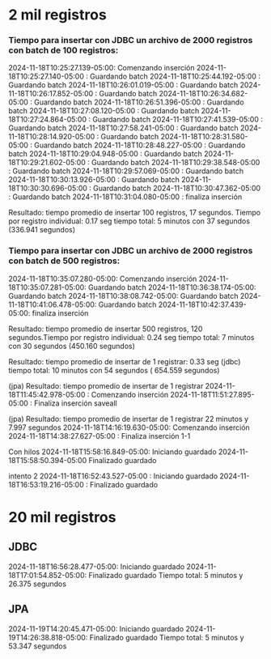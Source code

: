 #  2 mil registros
### Tiempo para insertar con JDBC un archivo de 2000 registros con batch de 100 registros:
2024-11-18T10:25:27.139-05:00: Comenzando inserción
2024-11-18T10:25:27.140-05:00  : Guardando batch
2024-11-18T10:25:44.192-05:00  : Guardando batch
2024-11-18T10:26:01.019-05:00  : Guardando batch
2024-11-18T10:26:17.852-05:00  : Guardando batch
2024-11-18T10:26:34.682-05:00  : Guardando batch
2024-11-18T10:26:51.396-05:00  : Guardando batch
2024-11-18T10:27:08.120-05:00  : Guardando batch
2024-11-18T10:27:24.864-05:00  : Guardando batch
2024-11-18T10:27:41.539-05:00  : Guardando batch
2024-11-18T10:27:58.241-05:00  : Guardando batch
2024-11-18T10:28:14.920-05:00  : Guardando batch
2024-11-18T10:28:31.580-05:00  : Guardando batch
2024-11-18T10:28:48.227-05:00  : Guardando batch
2024-11-18T10:29:04.948-05:00  : Guardando batch
2024-11-18T10:29:21.602-05:00  : Guardando batch
2024-11-18T10:29:38.548-05:00  : Guardando batch
2024-11-18T10:29:57.069-05:00  : Guardando batch
2024-11-18T10:30:13.926-05:00  : Guardando batch
2024-11-18T10:30:30.696-05:00  : Guardando batch
2024-11-18T10:30:47.362-05:00  : Guardando batch
2024-11-18T10:31:04.080-05:00  : finaliza inserción

Resultado: tiempo promedio de insertar 100 registros, 17 segundos. Tiempo por registro individual: 0.17 seg
tiempo total: 5 minutos con 37 segundos (336.941 segundos)


### Tiempo para insertar con JDBC un archivo de 2000 registros con batch de 500 registros:
2024-11-18T10:35:07.280-05:00: Comenzando inserción
2024-11-18T10:35:07.281-05:00: Guardando batch
2024-11-18T10:36:38.174-05:00: Guardando batch
2024-11-18T10:38:08.742-05:00: Guardando batch
2024-11-18T10:41:06.478-05:00: Guardando batch
2024-11-18T10:42:37.439-05:00: finaliza inserción


Resultado: tiempo promedio de insertar 500 registros, 120 segundos.Tiempo por registro individual: 0.24 seg
tiempo total: 7 minutos con 30 segundos (450.160 segundos)


Resultado: tiempo promedio de insertar de 1 registrar: 0.33 seg (jdbc)
tiempo total: 10 minutos con 54 segundos ( 654.559 segundos)


(jpa)
Resultado: tiempo promedio de insertar de 1 registrar
2024-11-18T11:45:42.978-05:00  : Comenzando inserción
2024-11-18T11:51:27.895-05:00 : Finaliza inserción
saveall

(jpa)
Resultado: tiempo promedio de insertar de 1 registrar
22 minutos y 7.997 segundos
2024-11-18T14:16:19.630-05:00: Comenzando inserción
2024-11-18T14:38:27.627-05:00 : Finaliza inserción
1-1


Con hilos 
2024-11-18T15:58:16.849-05:00: Iniciando guardado
2024-11-18T15:58:50.394-05:00  Finalizado guardado


intento 2
2024-11-18T16:52:43.527-05:00 : Iniciando guardado
2024-11-18T16:53:19.216-05:00 : Finalizado guardado


# 20  mil registros 

## JDBC
2024-11-18T16:56:28.477-05:00: Iniciando guardado
2024-11-18T17:01:54.852-05:00: Finalizado guardado
Tiempo total: 5 minutos y 26.375 segundos

## JPA
2024-11-19T14:20:45.471-05:00: Iniciando guardado
2024-11-19T14:26:38.818-05:00: Finalizado guardado
Tiempo total: 5 minutos y 53.347 segundos
